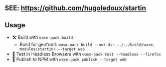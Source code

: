 ## SEE: https://github.com/hugoledoux/startin


## Usage
- 🛠️ Build with `wasm-pack build`
   - Build for geofront: `wasm-pack build --out-dir ../../build/wasm-modules/startin/ --target web` 
- 🔬 Test in Headless Browsers with `wasm-pack test --headless --firefox`
- 🎁 Publish to NPM with `wasm-pack publish --target web`

